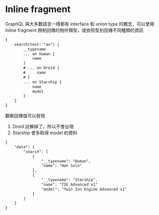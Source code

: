 # Inline fragment

GraphQL 與大多數語言一樣都有 interface 和 union type 的概念，可以使用 Inline fragment 限制回傳的物件類型，或依照型別回傳不同種類的資訊

```txt
{
    search(text: "an") {
        __typename
        ... on Human {
            name
        }
        # ... on Droid {
        #     name
        # }
        ... on Starship {
            name
            model
        }
    }
}
```

觀察回傳值可以發現

1. Droid 註解掉了，所以不會出現
2. Starship 會多取得 model 的資料

```txt
{
    "data": {
        "search": [
            {
                "__typename": "Human",
                "name": "Han Solo"
            },
            {
                "__typename": "Starship",
                "name": "TIE Advanced x1"
                "model": "Twin Ion Engine Advanced x1"
            }
        ]
    }
}
```
